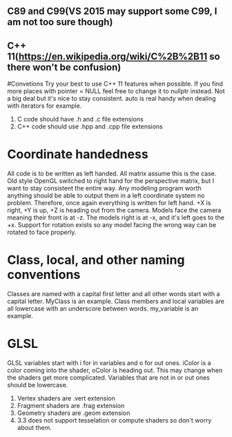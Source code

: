 ## C89 and C99(VS 2015 may support some C99, I am not too sure though)
## C++ 11(https://en.wikipedia.org/wiki/C%2B%2B11 so there won't be confusion)

#Convetions
Try your best to use C++ 11 features when possible. If you find more places with pointer = NULL feel free to change it to nullptr instead. Not a big deal but it's nice to stay consistent. auto is real handy when dealing with iterators for example.

1. C code should have .h and .c file extensions
2. C++ code should use .hpp and .cpp file extensions

# Coordinate handedness
All code is to be written as left handed. All matrix assume this is the case. Old style OpenGL switched to right hand for the perspective matrix, but I want to stay consistent the entire way. Any modeling program worth anything should be able to output them in a left coordinate system no problem.
Therefore, once again everything is written for left hand. +X is right, +Y is up, +Z is heading out from the camera.
Models face the camera meaning their front is at -z. The models right is at -x, and it's left goes to the +x. Support for rotation exists so any model facing the wrong way can be rotated to face properly.

# Class, local, and other naming conventions
Classes are named with a capital first letter and all other words start with a capital letter. MyClass is an example.
Class members and local variables are all lowercase with an underscore between words. my_variable is an example.

# GLSL
GLSL variables start with i for in variables and o for out ones. iColor is a color coming into the shader, oColor is heading out. This may change when the shaders get more complicated.
Variables that are not in or out ones should be lowercase.

1. Vertex shaders are .vert extension
2. Fragment shaders are .frag extension
3. Geometry shaders are .geom extension
4. 3.3 does not support tesselation or compute shaders so don't worry about them.

